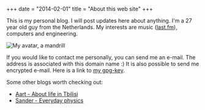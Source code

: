 +++
date = "2014-02-01"
title = "About this web site"
+++

This is my personal blog. I will post updates here about anything. I'm a
27 year old guy from the Netherlands. My interests are music
([last.fm](http://www.last.fm/user/denick)), computers and engineering.

![My avatar, a mandrill](/content/about/mandril11.jpg)

If you would like to contact me personally, you can send me an e-mail.
The address is associated with this domain name :) It is also possible
to send me encrypted e-mail. Here is a link to [my
gpg-key](../pubkey.txt).


Some other blogs worth checking out:

-	[Aart - About life in Tbilisi](http://wherearth.blogspot.nl/)
-	[Sander - Everyday physics](http://phikwadraat.nl)
